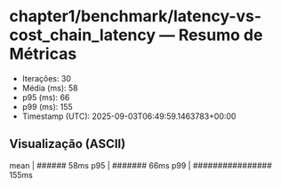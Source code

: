 # chapter1/benchmark/latency-vs-cost_chain_latency — Resumo de Métricas

- Iterações: 30
- Média (ms): 58
- p95 (ms): 66
- p99 (ms): 155
- Timestamp (UTC): 2025-09-03T06:49:59.1463783+00:00

## Visualização (ASCII)

mean     | ###### 58ms
p95      | ####### 66ms
p99      | ################ 155ms
